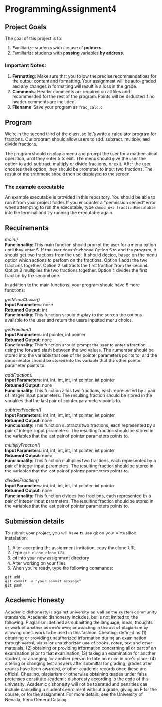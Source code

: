 # ProgrammingAssignment4

## Project Goals
The goal of this project is to:
1.	Familiarize students with the use of **pointers**
2.  Familiarize students with **passing** variables **by address**.
### Important Notes:
1.	**Formatting**: Make sure that you follow the precise recommendations for the output content and formatting. Your assignment will be auto-graded and any changes in formatting will result in a loss in the grade.
2.	**Comments**: Header comments are required on all files and recommended for the rest of the program. Points will be deducted if no header comments are included.
3.	**Filename**: Save your program as ```frac_calc.c```

## Program
We’re in the second third of the class, so let’s write a calculator program for fractions. Our program should allow users to add, subtract, multiply, and divide fractions.  

The program should display a menu and prompt the user for a mathematical operation, until they enter 5 to exit. The menu should give the user the option to add, subtract, multiply or divide fractions, or exit. After the user chooses their option, they should be prompted to input two fractions. The result of the arithmetic should then be displayed to the screen.  

### The example executable:
An example executable is provided in this repository. You should be able to run it from your project folder.
If you encounter a "permission denied" error when attempting to run the executable, type ```chmod u+x fractionExecutable``` into the terminal and try running the executable again.

## Requirements
*main()*  
**Functionality**: This main function should prompt the user for a menu option until they enter 5. If the user doesn't choose Option 5 to end the program, it should get two fractions from the user. It should decide, based on the menu option which actions to perform on the fractions. Option 1 adds the two fractions together. Option 2 subtracts the first fraction from the second. Option 3 multiplies the two fractions together. Option 4 divides the first fraction by the second one.  

In addition to the main functions, your program should have 6 more functions:

*getMenuChoice()*  
**Input Parameters**: none  
**Returned Output**: int  
**Functionality**: This function should display to the screen the options available to the user and return the users inputted menu choice.  

*getFraction()*  
**Input Parameters**: int pointer, int pointer  
**Returned Output**: none  
**Functionality**: This function should prompt the user to enter a fraction, using the forward slash between the two values. The numerator should be stored into the variable that one of the pointer parameters points to, and the denominator should be stored into the variable that the other pointer parameter points to.  

*addFraction()*  
**Input Parameters**: int, int, int, int, int pointer, int pointer  
**Returned Output**: none  
**Functionality**: This function adds two fractions, each represented by a pair of integer input parameters. The resulting fraction should be stored in the variables that the last pair of pointer parameters points to.  

*subtractFraction()*  
**Input Parameters**: int, int, int, int, int pointer, int pointer  
**Returned Output**: none  
**Functionality**: This function subtracts two fractions, each represented by a pair of integer input parameters. The resulting fraction should be stored in the variables that the last pair of pointer parameters points to.  

*multiplyFraction()*  
**Input Parameters**: int, int, int, int, int pointer, int pointer  
**Returned Output**: none  
**Functionality**: This function multiplies two fractions, each represented by a pair of integer input parameters. The resulting fraction should be stored in the variables that the last pair of pointer parameters points to.  

*dividesFraction()*  
**Input Parameters**: int, int, int, int, int pointer, int pointer  
**Returned Output**: none  
**Functionality**: This function divides two fractions, each represented by a pair of integer input parameters. The resulting fraction should be stored in the variables that the last pair of pointer parameters points to.    

## Submission details
To submit your project, you will have to use git on your VirtualBox installation:
1.	After accepting the assignment invitation, copy the clone URL
2.	Type 
```git clone clone URL```
3.	cd into your new assignment directory
4.	After working on your files
5.	When you’re ready, type the following commands: 
```
git add .
git commit -m “your commit message”
git push
```
## Academic Honesty
Academic dishonesty is against university as well as the system community standards. Academic dishonesty includes, but is not limited to, the following:
Plagiarism: defined as submitting the language, ideas, thoughts or work of another as one's own; or assisting in the act of plagiarism by allowing one's work to be used in this fashion.
Cheating: defined as (1) obtaining or providing unauthorized information during an examination through verbal, visual or unauthorized use of books, notes, text and other materials; (2) obtaining or providing information concerning all or part of an examination prior to that examination; (3) taking an examination for another student, or arranging for another person to take an exam in one's place; (4) altering or changing test answers after submittal for grading, grades after grades have been awarded, or other academic records once these are official.
Cheating, plagiarism or otherwise obtaining grades under false pretenses constitute academic
dishonesty according to the code of this university. Academic dishonesty will not be tolerated and
penalties can include cancelling a student’s enrolment without a grade, giving an F for the course, or for the assignment. For more details, see the University of Nevada, Reno General Catalog.
